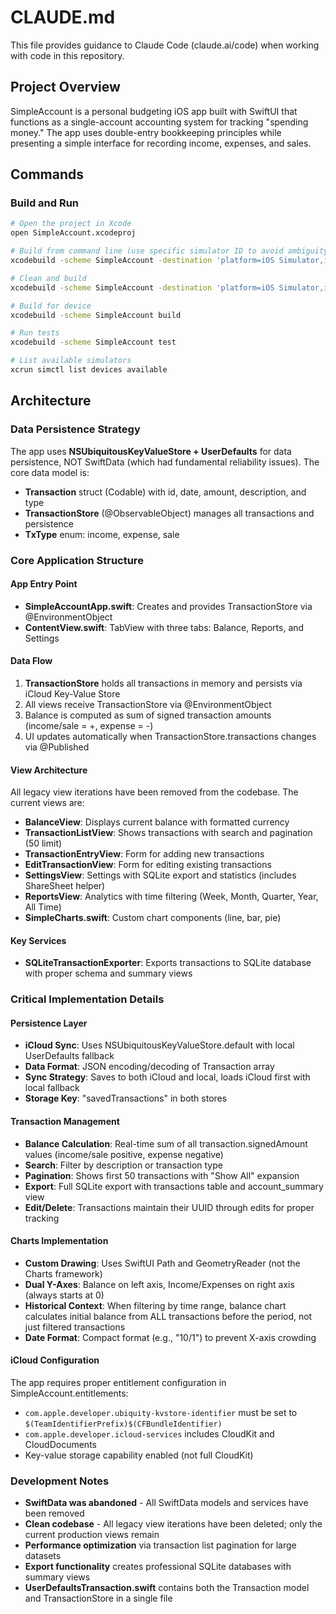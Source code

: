 # CLAUDE.md

This file provides guidance to Claude Code (claude.ai/code) when working with code in this repository.

## Project Overview

SimpleAccount is a personal budgeting iOS app built with SwiftUI that functions as a single-account accounting system for tracking "spending money." The app uses double-entry bookkeeping principles while presenting a simple interface for recording income, expenses, and sales.

## Commands

### Build and Run
```bash
# Open the project in Xcode
open SimpleAccount.xcodeproj

# Build from command line (use specific simulator ID to avoid ambiguity)
xcodebuild -scheme SimpleAccount -destination 'platform=iOS Simulator,id=2981B45A-F168-4A1C-84E5-6FF50A9B63C0' build

# Clean and build
xcodebuild -scheme SimpleAccount -destination 'platform=iOS Simulator,id=2981B45A-F168-4A1C-84E5-6FF50A9B63C0' clean build

# Build for device
xcodebuild -scheme SimpleAccount build

# Run tests
xcodebuild -scheme SimpleAccount test

# List available simulators
xcrun simctl list devices available
```

## Architecture

### Data Persistence Strategy
The app uses **NSUbiquitousKeyValueStore + UserDefaults** for data persistence, NOT SwiftData (which had fundamental reliability issues). The core data model is:
- **Transaction** struct (Codable) with id, date, amount, description, and type
- **TransactionStore** (@ObservableObject) manages all transactions and persistence
- **TxType** enum: income, expense, sale

### Core Application Structure

#### App Entry Point
- **SimpleAccountApp.swift**: Creates and provides TransactionStore via @EnvironmentObject
- **ContentView.swift**: TabView with three tabs: Balance, Reports, and Settings

#### Data Flow
1. **TransactionStore** holds all transactions in memory and persists via iCloud Key-Value Store
2. All views receive TransactionStore via @EnvironmentObject
3. Balance is computed as sum of signed transaction amounts (income/sale = +, expense = -)
4. UI updates automatically when TransactionStore.transactions changes via @Published

#### View Architecture
All legacy view iterations have been removed from the codebase. The current views are:
- **BalanceView**: Displays current balance with formatted currency
- **TransactionListView**: Shows transactions with search and pagination (50 limit)
- **TransactionEntryView**: Form for adding new transactions
- **EditTransactionView**: Form for editing existing transactions
- **SettingsView**: Settings with SQLite export and statistics (includes ShareSheet helper)
- **ReportsView**: Analytics with time filtering (Week, Month, Quarter, Year, All Time)
- **SimpleCharts.swift**: Custom chart components (line, bar, pie)

#### Key Services
- **SQLiteTransactionExporter**: Exports transactions to SQLite database with proper schema and summary views

### Critical Implementation Details

#### Persistence Layer
- **iCloud Sync**: Uses NSUbiquitousKeyValueStore.default with local UserDefaults fallback
- **Data Format**: JSON encoding/decoding of Transaction array
- **Sync Strategy**: Saves to both iCloud and local, loads iCloud first with local fallback
- **Storage Key**: "savedTransactions" in both stores

#### Transaction Management
- **Balance Calculation**: Real-time sum of all transaction.signedAmount values (income/sale positive, expense negative)
- **Search**: Filter by description or transaction type
- **Pagination**: Shows first 50 transactions with "Show All" expansion
- **Export**: Full SQLite export with transactions table and account_summary view
- **Edit/Delete**: Transactions maintain their UUID through edits for proper tracking

#### Charts Implementation
- **Custom Drawing**: Uses SwiftUI Path and GeometryReader (not the Charts framework)
- **Dual Y-Axes**: Balance on left axis, Income/Expenses on right axis (always starts at 0)
- **Historical Context**: When filtering by time range, balance chart calculates initial balance from ALL transactions before the period, not just filtered transactions
- **Date Format**: Compact format (e.g., "10/1") to prevent X-axis crowding

#### iCloud Configuration
The app requires proper entitlement configuration in SimpleAccount.entitlements:
- `com.apple.developer.ubiquity-kvstore-identifier` must be set to `$(TeamIdentifierPrefix)$(CFBundleIdentifier)`
- `com.apple.developer.icloud-services` includes CloudKit and CloudDocuments
- Key-value storage capability enabled (not full CloudKit)

### Development Notes
- **SwiftData was abandoned** - All SwiftData models and services have been removed
- **Clean codebase** - All legacy view iterations have been deleted; only the current production views remain
- **Performance optimization** via transaction list pagination for large datasets
- **Export functionality** creates professional SQLite databases with summary views
- **UserDefaultsTransaction.swift** contains both the Transaction model and TransactionStore in a single file
